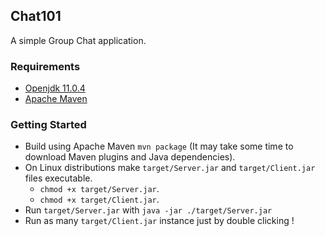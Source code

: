 ## Chat101
A simple Group Chat application.

### Requirements
 - [Openjdk 11.0.4](https://openjdk.java.net/projects/jdk/11/)
 - [Apache Maven](https://maven.apache.org/)

### Getting Started
 - Build using Apache Maven `mvn package` (It may take some time to download Maven plugins and Java dependencies).
 - On Linux distributions make `target/Server.jar` and `target/Client.jar` files executable.
   - `chmod +x target/Server.jar`.
   - `chmod +x target/Client.jar`.
 - Run `target/Server.jar` with `java -jar ./target/Server.jar`
 - Run as many `target/Client.jar` instance just by double clicking !